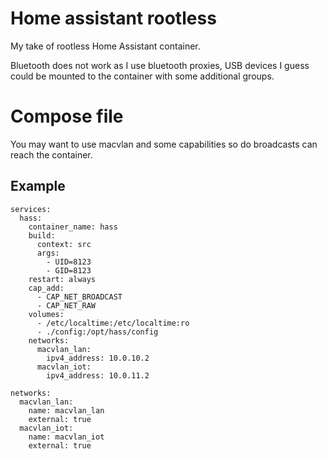 # Home assistant rootless
My take of rootless Home Assistant container. 

Bluetooth does not work as I use bluetooth proxies, USB devices I guess could be mounted to the container with some additional groups.

# Compose file
You may want to use macvlan and some capabilities so do broadcasts can reach the container. 

## Example
```
services:
  hass:
    container_name: hass
    build:
      context: src
      args:
        - UID=8123
        - GID=8123
    restart: always
    cap_add:
      - CAP_NET_BROADCAST
      - CAP_NET_RAW
    volumes:
      - /etc/localtime:/etc/localtime:ro
      - ./config:/opt/hass/config
    networks:
      macvlan_lan:
        ipv4_address: 10.0.10.2
      macvlan_iot:
        ipv4_address: 10.0.11.2

networks:
  macvlan_lan:
    name: macvlan_lan
    external: true
  macvlan_iot:
    name: macvlan_iot
    external: true
```
